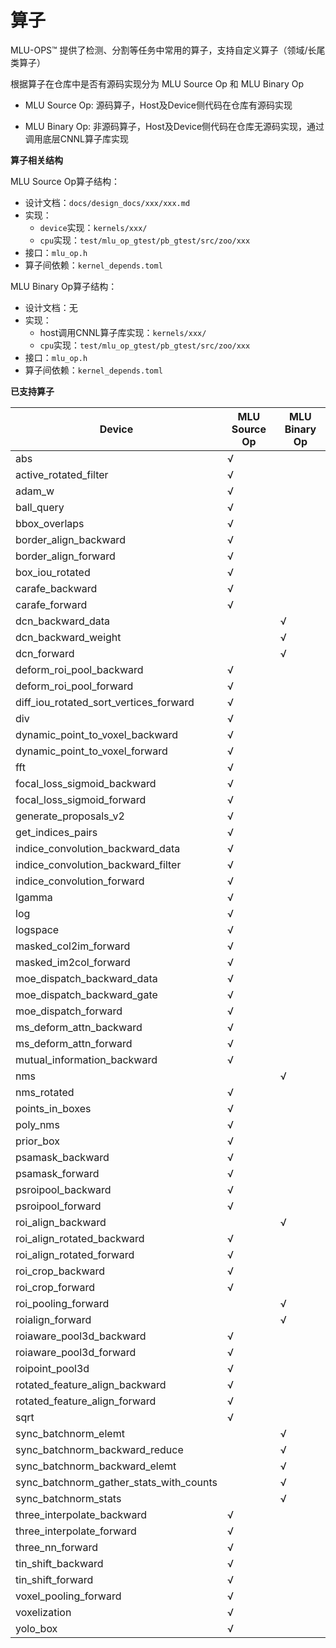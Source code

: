 # 算子

MLU-OPS™ 提供了检测、分割等任务中常用的算子，支持自定义算子（领域/长尾类算子）

根据算子在仓库中是否有源码实现分为 MLU Source Op 和 MLU Binary Op

- MLU Source Op: 源码算子，Host及Device侧代码在仓库有源码实现

- MLU Binary Op: 非源码算子，Host及Device侧代码在仓库无源码实现，通过调用底层CNNL算子库实现

**算子相关结构**

MLU Source Op算子结构：　
- 设计文档：`docs/design_docs/xxx/xxx.md`
- 实现：　
  - `device`实现：`kernels/xxx/`
  - `cpu`实现：`test/mlu_op_gtest/pb_gtest/src/zoo/xxx`
- 接口：`mlu_op.h`
- 算子间依赖：`kernel_depends.toml`

MLU Binary Op算子结构：　
- 设计文档：无
- 实现：
  - host调用CNNL算子库实现：`kernels/xxx/`
  - `cpu`实现：`test/mlu_op_gtest/pb_gtest/src/zoo/xxx`
- 接口：`mlu_op.h`
- 算子间依赖：`kernel_depends.toml`

**已支持算子**

| Device                                 | MLU Source Op | MLU Binary Op |
| -------------------------------------- | ------------- | ------------- |
| abs                                    | √             |               |
| active_rotated_filter                  | √             |               |
| adam_w                                 | √             |               |
| ball_query                             | √             |               |
| bbox_overlaps                          | √             |               |
| border_align_backward                  | √             |               |
| border_align_forward                   | √             |               |
| box_iou_rotated                        | √             |               |
| carafe_backward                        | √             |               |
| carafe_forward                         | √             |               |
| dcn_backward_data                      |               | √             |
| dcn_backward_weight                    |               | √             |
| dcn_forward                            |               | √             |
| deform_roi_pool_backward               | √             |               |
| deform_roi_pool_forward                | √             |               |
| diff_iou_rotated_sort_vertices_forward | √             |               |
| div                                    | √             |               |
| dynamic_point_to_voxel_backward        | √             |               |
| dynamic_point_to_voxel_forward         | √             |               |
| fft                                    | √             |               |
| focal_loss_sigmoid_backward            | √             |               |
| focal_loss_sigmoid_forward             | √             |               |
| generate_proposals_v2                  | √             |               |
| get_indices_pairs                      | √             |               |
| indice_convolution_backward_data       | √             |               |
| indice_convolution_backward_filter     | √             |               |
| indice_convolution_forward             | √             |               |
| lgamma                                 | √             |               |
| log                                    | √             |               |
| logspace                               | √             |               |
| masked_col2im_forward                  | √             |               |
| masked_im2col_forward                  | √             |               |
| moe_dispatch_backward_data             | √             |               |
| moe_dispatch_backward_gate             | √             |               |
| moe_dispatch_forward                   | √             |               |
| ms_deform_attn_backward                | √             |               |
| ms_deform_attn_forward                 | √             |               |
| mutual_information_backward            | √             |               |
| nms                                    |               | √             |
| nms_rotated                            | √             |               |
| points_in_boxes                        | √             |               |
| poly_nms                               | √             |               |
| prior_box                              | √             |               |
| psamask_backward                       | √             |               |
| psamask_forward                        | √             |               |
| psroipool_backward                     | √             |               |
| psroipool_forward                      | √             |               |
| roi_align_backward                     |               | √             |
| roi_align_rotated_backward             | √             |               |
| roi_align_rotated_forward              | √             |               |
| roi_crop_backward                      | √             |               |
| roi_crop_forward                       | √             |               |
| roi_pooling_forward                    |               | √             |
| roialign_forward                       |               | √             |
| roiaware_pool3d_backward               | √             |               |
| roiaware_pool3d_forward                | √             |               |
| roipoint_pool3d                        | √             |               |
| rotated_feature_align_backward         | √             |               |
| rotated_feature_align_forward          | √             |               |
| sqrt                                   | √             |               |
| sync_batchnorm_elemt                   |               | √             |
| sync_batchnorm_backward_reduce         |               | √             |
| sync_batchnorm_backward_elemt          |               | √             |
| sync_batchnorm_gather_stats_with_counts|               | √             |
| sync_batchnorm_stats                   |               | √             |
| three_interpolate_backward             | √             |               |
| three_interpolate_forward              | √             |               |
| three_nn_forward                       | √             |               |
| tin_shift_backward                     | √             |               |
| tin_shift_forward                      | √             |               |
| voxel_pooling_forward                  | √             |               |
| voxelization                           | √             |               |
| yolo_box                               | √             |               |
